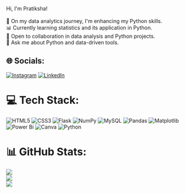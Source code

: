 Hi, I'm Pratiksha!<br><br>🌱 On my data analytics journey, I'm enhancing my Python skills.<br>📊 Currently learning statistics and its application in Python.<br>🤝 Open to collaboration in data analysis and Python projects.<br>💬 Ask me about Python and data-driven tools.


## 🌐 Socials:
[![Instagram](https://img.shields.io/badge/Instagram-%23E4405F.svg?logo=Instagram&logoColor=white)](https://instagram.com/sunkipratiksha) [![LinkedIn](https://img.shields.io/badge/LinkedIn-%230077B5.svg?logo=linkedin&logoColor=white)](https://linkedin.com/in/pratikshasunki) 

# 💻 Tech Stack:
![HTML5](https://img.shields.io/badge/html5-%23E34F26.svg?style=flat&logo=html5&logoColor=white) ![CSS3](https://img.shields.io/badge/css3-%231572B6.svg?style=flat&logo=css3&logoColor=white) ![Flask](https://img.shields.io/badge/flask-%23000.svg?style=flat&logo=flask&logoColor=white) ![NumPy](https://img.shields.io/badge/numpy-%23013243.svg?style=flat&logo=numpy&logoColor=white) ![MySQL](https://img.shields.io/badge/mysql-4479A1.svg?style=flat&logo=mysql&logoColor=white) ![Pandas](https://img.shields.io/badge/pandas-%23150458.svg?style=flat&logo=pandas&logoColor=white) ![Matplotlib](https://img.shields.io/badge/Matplotlib-%23ffffff.svg?style=flat&logo=Matplotlib&logoColor=black) ![Power Bi](https://img.shields.io/badge/power_bi-F2C811?style=flat&logo=powerbi&logoColor=black) ![Canva](https://img.shields.io/badge/Canva-%2300C4CC.svg?style=flat&logo=Canva&logoColor=white) ![Python](https://img.shields.io/badge/python-3670A0?style=flat&logo=python&logoColor=ffdd54)
# 📊 GitHub Stats:
![](https://github-readme-stats.vercel.app/api?username=sunkipratiksha&theme=default&hide_border=false&include_all_commits=false&count_private=false)<br/>
![](https://github-readme-streak-stats.herokuapp.com/?user=sunkipratiksha&theme=default&hide_border=false)<br/>
![](https://github-readme-stats.vercel.app/api/top-langs/?username=sunkipratiksha&theme=default&hide_border=false&include_all_commits=false&count_private=false&layout=compact)

